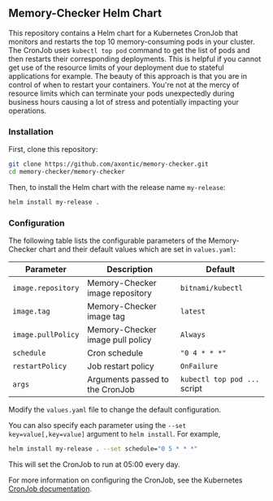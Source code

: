 ## Memory-Checker Helm Chart

This repository contains a Helm chart for a Kubernetes CronJob that monitors and restarts the top 10 memory-consuming pods in your cluster. The CronJob uses `kubectl top pod` command to get the list of pods and then restarts their corresponding deployments. This is helpful if you cannot get use of the resource limits of your deployment due to stateful applications for example. The beauty of this approach is that you are in control of when to restart your containers. You're not at the mercy of resource limits which can terminate your pods unexpectedly during business hours causing a lot of stress and potentially impacting your operations.

### Installation

First, clone this repository:

```sh
git clone https://github.com/axontic/memory-checker.git
cd memory-checker/memory-checker
```

Then, to install the Helm chart with the release name `my-release`:

```sh
helm install my-release .
```

### Configuration

The following table lists the configurable parameters of the Memory-Checker chart and their default values which are set in `values.yaml`:

| Parameter           | Description                                        | Default                          |
|---------------------|----------------------------------------------------|----------------------------------|
| `image.repository`  | Memory-Checker image repository                    | `bitnami/kubectl`                |
| `image.tag`         | Memory-Checker image tag                           | `latest`                         |
| `image.pullPolicy`  | Memory-Checker image pull policy                   | `Always`                         |
| `schedule`          | Cron schedule                                      | `"0 4 * * *"`                    |
| `restartPolicy`     | Job restart policy                                 | `OnFailure`                      |
| `args`              | Arguments passed to the CronJob                    | `kubectl top pod ...` script     |

Modify the `values.yaml` file to change the default configuration.

You can also specify each parameter using the `--set key=value[,key=value]` argument to `helm install`. For example,

```sh
helm install my-release . --set schedule="0 5 * * *"
```

This will set the CronJob to run at 05:00 every day.

For more information on configuring the CronJob, see the Kubernetes [CronJob documentation](https://kubernetes.io/docs/concepts/workloads/controllers/cron-jobs/).
